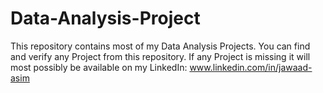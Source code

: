 # Data-Analysis-Project
This repository contains most of my Data Analysis Projects. You can find and verify any Project from this repository. If any Project is missing it will most possibly be available on my LinkedIn: www.linkedin.com/in/jawaad-asim
